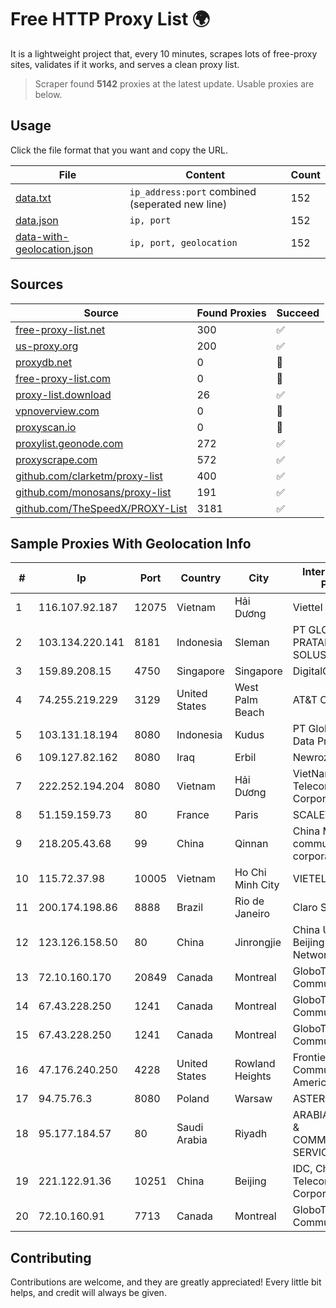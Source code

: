 
# Free HTTP Proxy List 🌍

It is a lightweight project that, every 10 minutes, scrapes lots of free-proxy sites, validates if it works, and serves a clean proxy list.


> Scraper found **5142** proxies at the latest update. Usable proxies are below.

## Usage

Click the file format that you want and copy the URL.


|File|Content|Count|
|----|-------|-----|
|[data.txt](https://raw.githubusercontent.com/themiralay/Proxy-List-World/master/data.txt)|`ip_address:port` combined (seperated new line)|152|
|[data.json](https://raw.githubusercontent.com/themiralay/Proxy-List-World/master/data.json)|`ip, port`|152|
|[data-with-geolocation.json](https://raw.githubusercontent.com/themiralay/Proxy-List-World/master/data-with-geolocation.json)|`ip, port, geolocation`|152|

## Sources

|Source|Found Proxies|Succeed|
|------|-------------|-------|
|[free-proxy-list.net](https://free-proxy-list.net)|300|✅|
|[us-proxy.org](https://www.us-proxy.org)|200|✅|
|[proxydb.net](http://proxydb.net)|0|🚫|
|[free-proxy-list.com](https://free-proxy-list.com/?page=&port=&type%5B%5D=http&type%5B%5D=https&up_time=0&search=Search)|0|🚫|
|[proxy-list.download](https://www.proxy-list.download/HTTP)|26|✅|
|[vpnoverview.com](https://vpnoverview.com/privacy/anonymous-browsing/free-proxy-servers)|0|🚫|
|[proxyscan.io](https://www.proxyscan.io)|0|🚫|
|[proxylist.geonode.com](https://proxylist.geonode.com/api/proxy-list?limit=300&page=1&sort_by=lastChecked&sort_type=desc&protocols=http,https)|272|✅|
|[proxyscrape.com](https://api.proxyscrape.com/v2/?request=displayproxies&protocol=http&timeout=10000&country=all&ssl=all&anonymity=all)|572|✅|
|[github.com/clarketm/proxy-list](https://raw.githubusercontent.com/clarketm/proxy-list/master/proxy-list-raw.txt)|400|✅|
|[github.com/monosans/proxy-list](https://raw.githubusercontent.com/monosans/proxy-list/main/proxies/http.txt)|191|✅|
|[github.com/TheSpeedX/PROXY-List](https://raw.githubusercontent.com/TheSpeedX/PROXY-List/master/http.txt)|3181|✅|


## Sample Proxies With Geolocation Info

|#|Ip|Port|Country|City|Internet Service Provider|
|-|--|----|-------|----|-------------------------|
|1|116.107.92.187|12075|Vietnam|Hải Dương|Viettel Corporation|
|2|103.134.220.141|8181|Indonesia|Sleman|PT GLOBAL MEDIA PRATAMA SOLUSINDO|
|3|159.89.208.15|4750|Singapore|Singapore|DigitalOcean, LLC|
|4|74.255.219.229|3129|United States|West Palm Beach|AT&T Corp.|
|5|103.131.18.194|8080|Indonesia|Kudus|PT Global Media Data Prima|
|6|109.127.82.162|8080|Iraq|Erbil|Newroz Telecom|
|7|222.252.194.204|8080|Vietnam|Hải Dương|VietNam Post and Telecom Corporation|
|8|51.159.159.73|80|France|Paris|SCALEWAY|
|9|218.205.43.68|99|China|Qinnan|China Mobile communications corporation|
|10|115.72.37.98|10005|Vietnam|Ho Chi Minh City|VIETELmetro|
|11|200.174.198.86|8888|Brazil|Rio de Janeiro|Claro S.A|
|12|123.126.158.50|80|China|Jinrongjie|China Unicom Beijing Province Network|
|13|72.10.160.170|20849|Canada|Montreal|GloboTech Communications|
|14|67.43.228.250|1241|Canada|Montreal|GloboTech Communications|
|15|67.43.228.250|1241|Canada|Montreal|GloboTech Communications|
|16|47.176.240.250|4228|United States|Rowland Heights|Frontier Communications of America, Inc.|
|17|94.75.76.3|8080|Poland|Warsaw|ASTER Sp. z o.o|
|18|95.177.184.57|80|Saudi Arabia|Riyadh|ARABIAN INTERNET & COMMUNICATIONS SERVICES CO.LTD|
|19|221.122.91.36|10251|China|Beijing|IDC, China Telecommunications Corporation|
|20|72.10.160.91|7713|Canada|Montreal|GloboTech Communications|



## Contributing

Contributions are welcome, and they are greatly appreciated! Every
little bit helps, and credit will always be given.

